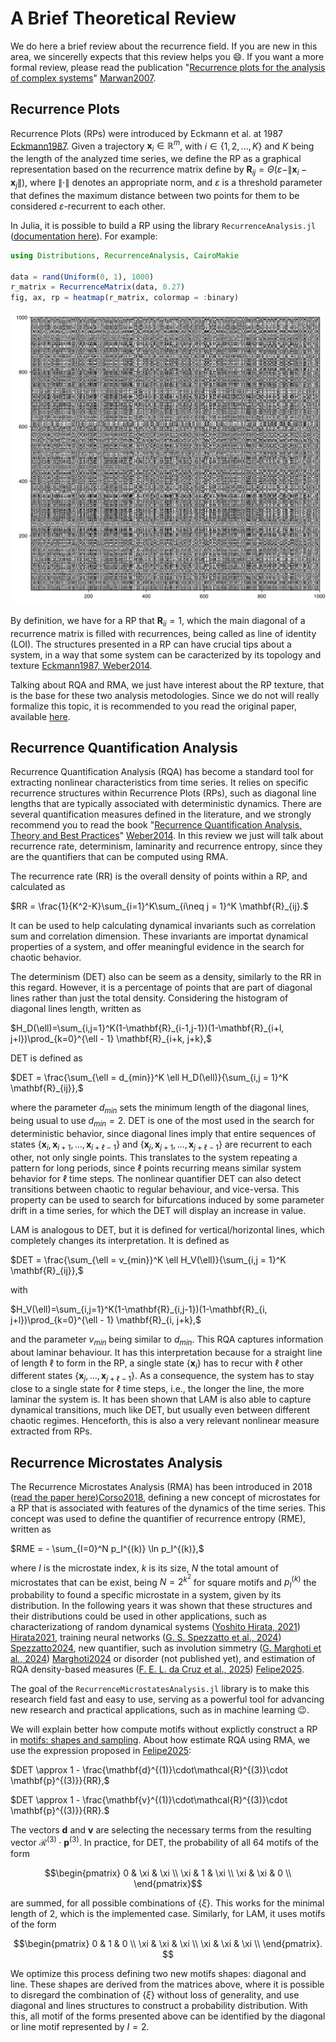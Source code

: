 #   A Brief Theoretical Review
We do here a brief review about the recurrence field. If you are new in this area, we sincerelly expects that this review helps you 😄. If you want a more formal review, please read the publication "[Recurrence plots for the analysis of complex systems](https://www.sciencedirect.com/science/article/pii/S0370157306004066)" [Marwan2007](@cite).

##  Recurrence Plots
Recurrence Plots (RPs) were introduced by Eckmann et al. at 1987 [Eckmann1987](@cite). Given a trajectory $\mathbf{x}_i \in \mathbb{R}^m$, with $i\in\{1,2,...,K\}$ and $K$ being the length of the analyzed time series, we define the RP as a graphical representation  based on the recurrence matrix define by
$\mathbf{R}_{ij} = \Theta(\varepsilon - \|\mathbf{x}_i - \mathbf{x}_j\|),$
where $\|\cdot\|$ denotes an appropriate norm, and $\varepsilon$ is a threshold parameter that defines the maximum distance between two points for them to be considered $\varepsilon$-recurrent to each other.

In Julia, it is possible to build a RP using the library `RecurrenceAnalysis.jl` ([documentation here](https://juliadynamics.github.io/RecurrenceAnalysis.jl/stable/)). For example:

```julia recurr_analysis
using Distributions, RecurrenceAnalysis, CairoMakie

data = rand(Uniform(0, 1), 1000)
r_matrix = RecurrenceMatrix(data, 0.27)
fig, ax, rp = heatmap(r_matrix, colormap = :binary)
```

![RP of a uniform distribution.](assets/figure_7.png)

By definition, we have for a RP that $\mathbf{R}_{ii} = 1$, which the main diagonal of a recurrence matrix is filled with recurrences, being called as line of identity (LOI). The structures presented in a RP can have crucial tips about a system, in a way that some system can be caracterized by its topology and texture [Eckmann1987, Weber2014](@cite).

Talking about RQA and RMA, we just have interest about the RP texture, that is the base for these two analysis metodologies. Since we do not will really formalize this topic, it is recommended to you read the original paper, available [here](https://www.ihes.fr/~ruelle/PUBLICATIONS/%5B92%5D.pdf).

##  Recurrence Quantification Analysis
Recurrence Quantification Analysis (RQA) has become a standard tool for extracting nonlinear characteristics from time series. It relies on specific recurrence structures within Recurrence Plots (RPs), such as diagonal line lengths that are typically associated with deterministic dynamics. There are several quantification measures defined in the literature, and we strongly recommend you to read the book "[Recurrence Quantification Analysis, Theory and Best Practices](https://link.springer.com/book/10.1007/978-3-319-07155-8)" [Weber2014](@cite). In this review we just will talk about recurrence rate, determinism, laminarity and recurrence entropy, since they are the quantifiers that can be computed using RMA.

The recurrence rate (RR) is the overall density of points within a RP, and calculated as

$RR = \frac{1}{K^2-K}\sum_{i=1}^K\sum_{i\neq j = 1}^K \mathbf{R}_{ij}.$

It can be used to help calculating dynamical invariants such as correlation sum and correlation dimension. These invariants are importat dynamical properties of a system, and offer meaningful evidence in the search for chaotic behavior.

The determinism (DET) also can be seem as a density, similarly to the RR in this regard. However, it is a percentage of points that are part of diagonal lines rather than just the total density. Considering the histogram of diagonal lines length, written as

$H_D(\ell)=\sum_{i,j=1}^K(1-\mathbf{R}_{i-1,j-1})(1-\mathbf{R}_{i+l, j+l})\prod_{k=0}^{\ell - 1} \mathbf{R}_{i+k, j+k},$

DET is defined as

$DET = \frac{\sum_{\ell = d_{min}}^K \ell H_D(\ell)}{\sum_{i,j = 1}^K \mathbf{R}_{ij}},$

where the parameter $d_{min}$ sets the minimum length of the diagonal lines, being usual to use $d_{min} = 2$. DET is one of the most used in the search for deterministic behavior, since diagonal lines imply that entire sequences of states $\{\mathbf{x}_{i}, \mathbf{x}_{i+1}, ..., \mathbf{x}_{i+\ell -1}\}$ and $\{\mathbf{x}_{j}, \mathbf{x}_{j+1}, ..., \mathbf{x}_{j+\ell -1}\}$ are recurrent to each other, not only single points. This translates to the system repeating a pattern for long periods, since $\ell$ points recurring means similar system behavior for $\ell$ time steps. The nonlinear quantifier DET can also detect transitions between chaotic to regular behaviour, and vice-versa. This property can be used to search for bifurcations induced by some parameter drift in a time series, for which the DET will display an increase in value.

LAM is analogous to DET, but it is defined for vertical/horizontal lines, which completely changes its interpretation. It is defined as

$DET = \frac{\sum_{\ell = v_{min}}^K \ell H_V(\ell)}{\sum_{i,j = 1}^K \mathbf{R}_{ij}},$

with

$H_V(\ell)=\sum_{i,j=1}^K(1-\mathbf{R}_{i,j-1})(1-\mathbf{R}_{i, j+l})\prod_{k=0}^{\ell - 1} \mathbf{R}_{i, j+k},$

and the parameter $v_{min}$ being similar to $d_{min}$. This RQA captures information about laminar behaviour. It has this interpretation because for a straight line of length $\ell$ to form in the RP, a single state $\{\mathbf{x}_i\}$ has to recur with $\ell$ other different states $\{\mathbf{x}_j, ..., \mathbf{x}_{j+\ell-1}\}$. As a consequence, the system has to stay close to a single state for $\ell$ time steps, i.e., the longer the line, the more laminar the system is. It has been shown that LAM is also able to capture dynamical transitions, much like DET, but usually even between different chaotic regimes. Henceforth, this is also a very relevant nonlinear measure extracted from RPs.

##  Recurrence Microstates Analysis
The Recurrence Microstates Analysis (RMA) has been introduced in 2018 ([read the paper here](https://repositorio.ufrn.br/server/api/core/bitstreams/259f6871-13c0-4fc8-8425-8036045f4227/content))[Corso2018](@cite), defining a new concept of microstates for a RP that is associated with features of the dynamics of the time series. This concept was used to define the quantifier of recurrence entropy (RME), written as

$RME = - \sum_{I=0}^N p_I^{(k)} \ln p_I^{(k)},$

where $I$ is the microstate index, $k$ is its size, $N$ the total amount of microstates that can be exist, being $N = 2^{k^2}$ for square motifs and $p_I^{(k)}$ the probability to found a specific microstate in a system, given by its distribution. In the following years it was shown that these structures and their distributions could be used in other applications, such as characterizationg of random dynamical systems ([Yoshito Hirata, 2021](https://www.sciencedirect.com/science/article/pii/S1007570420303828)) [Hirata2021](@cite), training neural networks ([G. S. Spezzatto et al., 2024](https://pubs.aip.org/aip/cha/article-abstract/34/7/073140/3303854/Recurrence-microstates-for-machine-learning)) [Spezzatto2024](@cite), new quantifier, such as involution simmetry ([G. Marghoti et al., 2024](https://journals.aps.org/pre/abstract/10.1103/PhysRevE.110.024203)) [Marghoti2024](@cite) or disorder (not published yet), and estimation of RQA density-based measures ([F. E. L. da Cruz et al., 2025](https://journals.aps.org/pre/abstract/10.1103/PhysRevE.111.044212)) [Felipe2025](@cite).

The goal of the `RecurrenceMicrostatesAnalysis.jl` library is to make this research field fast and easy to use, serving as a powerful tool for advancing new research and practical applications, such as in machine learning 😉.

We will explain better how compute motifs without explictly construct a RP in [motifs: shapes and sampling](motifs.md). About how estimate RQA using RMA, we use the expression proposed in [Felipe2025](@cite):

$DET \approx 1 - \frac{\mathbf{d}^{(1)}\cdot\mathcal{R}^{(3)}\cdot \mathbf{p}^{(3)}}{RR},$

$DET \approx 1 - \frac{\mathbf{v}^{(1)}\cdot\mathcal{R}^{(3)}\cdot \mathbf{p}^{(3)}}{RR}.$

The vectors $\mathbf{d}$ and $\mathbf{v}$ are selecting the necessary terms from the resulting vector $\mathcal{R}^{(3)}\cdot \mathbf{p}^{(3)}$. In practice, for DET, the probability of all 64 motifs of the form

```math 
\begin{pmatrix} 0 & \xi & \xi \\ \xi & 1 & \xi \\ \xi & \xi & 0 \\ \end{pmatrix}
```

are summed, for all possible combinations of $\{\xi\}$. This works for the minimal length of 2, which is the implemented case. Similarly, for LAM, it uses motifs of the form

```math 
\begin{pmatrix} 0 & 1 & 0 \\ \xi & \xi & \xi \\ \xi & \xi & \xi \\ \end{pmatrix}. 
```

We optimize this process defining two new motifs shapes: diagonal and line. These shapes are derived from the matrices above, where it is possible to disregard the combination of $\{\xi\}$ without loss of generality, and use diagonal and lines structures to construct a probability distribution. With this, all motif of the forms presented above can be identified by the diagonal or line motif represented by $I = 2$.
